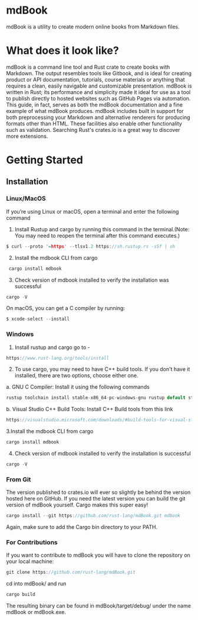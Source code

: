 # mdBook
mdBook is a utility to create modern online books from Markdown files.

# What does it look like?
mdBook is a command line tool and Rust crate to create books with Markdown. The output resembles tools like Gitbook, and is ideal for creating product or API documentation, tutorials, course materials or anything that requires a clean, easily navigable and customizable presentation. mdBook is written in Rust; its performance and simplicity made it ideal for use as a tool to publish directly to hosted websites such as GitHub Pages via automation. This guide, in fact, serves as both the mdBook documentation and a fine example of what mdBook produces.
mdBook includes built in support for both preprocessing your Markdown and alternative renderers for producing formats other than HTML. These facilities also enable other functionality such as validation. Searching Rust's crates.io is a great way to discover more extensions.

# Getting Started

## Installation

### Linux/MacOS
If you’re using Linux or macOS, open a terminal and enter the following command
1. Install Rustup and cargo by running this command in the terminal.(Note: You may need to reopen the terminal after this command executes.)
```c
$ curl --proto '=https' --tlsv1.2 https://sh.rustup.rs -sSf | sh
 ```
 2. Install the mdbook CLI from cargo
```c
 cargo install mdbook
```
3. Check version of mdbook installed to verify the installation was successful
```c
cargo -V
```
On macOS, you can get a C compiler by running:
```c
$ xcode-select --install
```

### Windows
1. Install rustup and cargo go to -
```c
https://www.rust-lang.org/tools/install
```
2. To use cargo, you may need to have C++ build tools. If you don't have it installed, there are two options, choose either one.

a. GNU C Compiler:
Install it using the following commands
```c
rustup toolchain install stable-x86_64-pc-windows-gnu rustup default stable-x86_64-pc-windows-gnu
```
b. Visual Studio C++ Build Tools: Install C++ Build tools from this link
```c
https://visualstudio.microsoft.com/downloads/#build-tools-for-visual-studio-2019
```
3.Install the mdbook CLI from cargo
```c
cargo install mdbook
```
4. Check version of mdbook installed to verify the installation is successful
```c
cargo -V
```
### From Git

The version published to crates.io will ever so slightly be behind the version hosted here on GitHub. If you need the latest version you can build the git version of mdBook yourself. Cargo makes this super easy!

```c
cargo install --git https://github.com/rust-lang/mdBook.git mdbook
```
Again, make sure to add the Cargo bin directory to your PATH.

### For Contributions

If you want to contribute to mdBook you will have to clone the repository on your local machine:
```c
git clone https://github.com/rust-lang/mdBook.git
```
cd into mdBook/ and run

```c
cargo build
```
The resulting binary can be found in mdBook/target/debug/ under the name mdBook or mdBook.exe.
